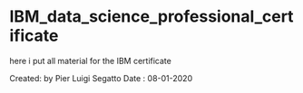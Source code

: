 # IBM_data_science_professional_certificate
here i put all material for the IBM certificate

Created: by Pier Luigi Segatto
Date : 08-01-2020

